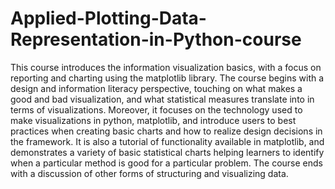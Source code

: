 # Applied-Plotting-Data-Representation-in-Python-course

This course introduces the information visualization basics, with a focus on reporting and charting using the matplotlib library. The course begins with a design and information literacy perspective, touching on what makes a good and bad visualization, and what statistical measures translate into in terms of visualizations. Moreover, it focuses on the technology used to make visualizations in python, matplotlib, and introduce users to best practices when creating basic charts and how to realize design decisions in the framework. It is also a tutorial of functionality available in matplotlib, and demonstrates a variety of basic statistical charts helping learners to identify when a particular method is good for a particular problem. The course ends with a discussion of other forms of structuring and visualizing data.

